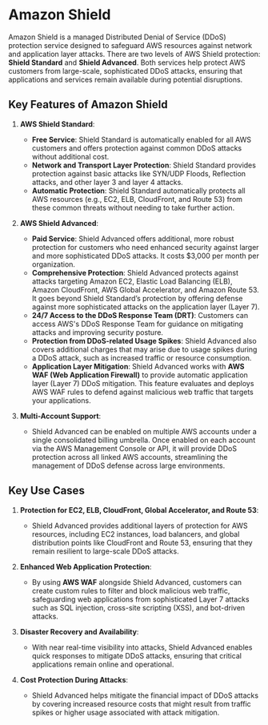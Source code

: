 # Amazon Shield

Amazon Shield is a managed Distributed Denial of Service (DDoS) protection service designed to safeguard AWS resources against network and application layer attacks. There are two levels of AWS Shield protection: **Shield Standard** and **Shield Advanced**. Both services help protect AWS customers from large-scale, sophisticated DDoS attacks, ensuring that applications and services remain available during potential disruptions.

## Key Features of Amazon Shield

1. **AWS Shield Standard**:
   - **Free Service**: Shield Standard is automatically enabled for all AWS customers and offers protection against common DDoS attacks without additional cost.
   - **Network and Transport Layer Protection**: Shield Standard provides protection against basic attacks like SYN/UDP Floods, Reflection attacks, and other layer 3 and layer 4 attacks.
   - **Automatic Protection**: Shield Standard automatically protects all AWS resources (e.g., EC2, ELB, CloudFront, and Route 53) from these common threats without needing to take further action.

2. **AWS Shield Advanced**:
   - **Paid Service**: Shield Advanced offers additional, more robust protection for customers who need enhanced security against larger and more sophisticated DDoS attacks. It costs $3,000 per month per organization.
   - **Comprehensive Protection**: Shield Advanced protects against attacks targeting Amazon EC2, Elastic Load Balancing (ELB), Amazon CloudFront, AWS Global Accelerator, and Amazon Route 53. It goes beyond Shield Standard’s protection by offering defense against more sophisticated attacks on the application layer (Layer 7).
   - **24/7 Access to the DDoS Response Team (DRT)**: Customers can access AWS's DDoS Response Team for guidance on mitigating attacks and improving security posture.
   - **Protection from DDoS-related Usage Spikes**: Shield Advanced also covers additional charges that may arise due to usage spikes during a DDoS attack, such as increased traffic or resource consumption.
   - **Application Layer Mitigation**: Shield Advanced works with **AWS WAF (Web Application Firewall)** to provide automatic application layer (Layer 7) DDoS mitigation. This feature evaluates and deploys AWS WAF rules to defend against malicious web traffic that targets your applications.

3. **Multi-Account Support**:
   - Shield Advanced can be enabled on multiple AWS accounts under a single consolidated billing umbrella. Once enabled on each account via the AWS Management Console or API, it will provide DDoS protection across all linked AWS accounts, streamlining the management of DDoS defense across large environments.

## Key Use Cases

1. **Protection for EC2, ELB, CloudFront, Global Accelerator, and Route 53**:
   - Shield Advanced provides additional layers of protection for AWS resources, including EC2 instances, load balancers, and global distribution points like CloudFront and Route 53, ensuring that they remain resilient to large-scale DDoS attacks.

2. **Enhanced Web Application Protection**:
   - By using **AWS WAF** alongside Shield Advanced, customers can create custom rules to filter and block malicious web traffic, safeguarding web applications from sophisticated Layer 7 attacks such as SQL injection, cross-site scripting (XSS), and bot-driven attacks.

3. **Disaster Recovery and Availability**:
   - With near real-time visibility into attacks, Shield Advanced enables quick responses to mitigate DDoS attacks, ensuring that critical applications remain online and operational.

4. **Cost Protection During Attacks**:
   - Shield Advanced helps mitigate the financial impact of DDoS attacks by covering increased resource costs that might result from traffic spikes or higher usage associated with attack mitigation.

